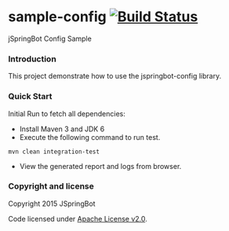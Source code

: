 sample-config [![Build Status](https://travis-ci.org/jspringbot/sample-config.svg?branch=master)](https://travis-ci.org/jspringbot/sample-config)
====
jSpringBot Config Sample

### Introduction

This project demonstrate how to use the jspringbot-config library.

### Quick Start

Initial Run to fetch all dependencies:

- Install Maven 3 and JDK 6
- Execute the following command to run test. 
```
mvn clean integration-test
```
- View the generated report and logs from browser.

### Copyright and license

Copyright 2015 JSpringBot

Code licensed under [Apache License v2.0](http://www.apache.org/licenses/LICENSE-2.0).

